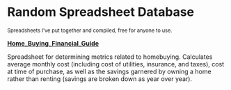 # Random Spreadsheet Database
<sub>Spreadsheets I've put together and compiled, free for anyone to use.</sub>


<b><u> Home_Buying_Financial_Guide </u></b>
<p> Spreadsheet for determining metrics related to homebuying. Calculates average monthly cost (including cost of utilities, insurance, and taxes), cost at time of purchase, as well as the savings garnered by owning a home rather than renting (savings are broken down as year over year). </p>
